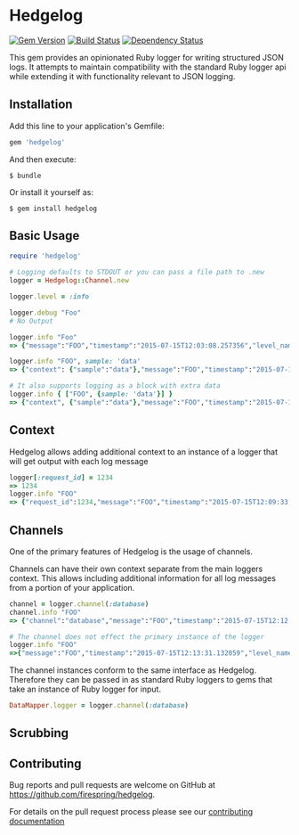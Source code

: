 # Hedgelog
[![Gem Version](https://badge.fury.io/rb/hedgelog.svg)](http://badge.fury.io/rb/hedgelog)
[![Build Status](https://travis-ci.org/firespring/hedgelog.svg)](https://travis-ci.org/firespring/hedgelog)
[![Dependency Status](https://gemnasium.com/firespring/hedgelog.svg)](https://gemnasium.com/firespring/hedgelog)

This gem provides an opinionated Ruby logger for writing structured JSON logs. It attempts to maintain compatibility with the standard Ruby logger api while extending it with functionality relevant to JSON logging.

## Installation

Add this line to your application's Gemfile:

```ruby
gem 'hedgelog'
```

And then execute:

    $ bundle

Or install it yourself as:

    $ gem install hedgelog

## Basic Usage

```ruby
require 'hedgelog'

# Logging defaults to STDOUT or you can pass a file path to .new
logger = Hedgelog::Channel.new

logger.level = :info

logger.debug "Foo"
# No Output

logger.info "Foo"
=> {"message":"FOO","timestamp":"2015-07-15T12:03:08.257356","level_name":"info","level":1}

logger.info "FOO", sample: 'data'
=> {"context": {"sample":"data"},"message":"FOO","timestamp":"2015-07-15T12:05:02.302202","level_name":"info","level":1}

# It also supports logging as a block with extra data
logger.info { ["FOO", {sample: 'data'}] }
=> {"context", {"sample":"data"},"message":"FOO","timestamp":"2015-07-15T12:06:20.026807","level_name":"info","level":1}
```

## Context

Hedgelog allows adding additional context to an instance of a logger that will get output with each log message

```ruby
logger[:request_id] = 1234
=> 1234
logger.info "FOO"
=> {"request_id":1234,"message":"FOO","timestamp":"2015-07-15T12:09:33.129984","level_name":"info","level":1}
```

## Channels

One of the primary features of Hedgelog is the usage of channels.

Channels can have their own context separate from the main loggers context. This allows including additional information for all log messages from a portion of your application.

```ruby
channel = logger.channel(:database)
channel.info "FOO"
=> {"channel":"database","message":"FOO","timestamp":"2015-07-15T12:12:39.147210","level_name":"info","level":1}

# The channel does not effect the primary instance of the logger
logger.info "FOO"
=>{"message":"FOO","timestamp":"2015-07-15T12:13:31.132059","level_name":"info","level":1}
```

The channel instances conform to the same interface as Hedgelog. Therefore they can be passed in as standard Ruby loggers to gems that take an instance of Ruby logger for input.

```ruby
DataMapper.logger = logger.channel(:database)
```

## Scrubbing

## Contributing

Bug reports and pull requests are welcome on GitHub at https://github.com/firespring/hedgelog.

For details on the pull request process please see our [contributing documentation](CONTRIBUTING.md)
